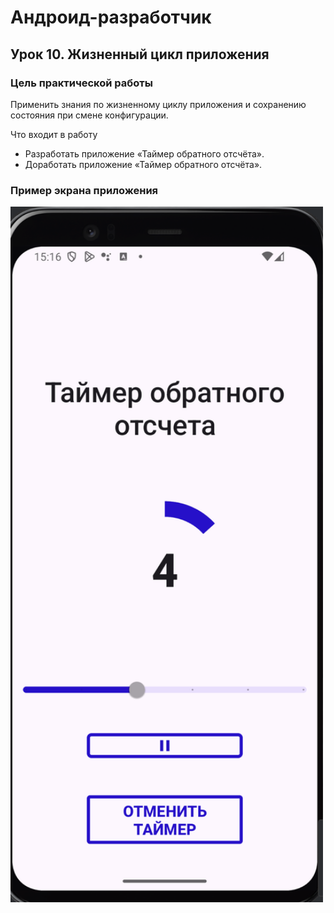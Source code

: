# Андроид-разработчик
## Урок 10. Жизненный цикл приложения

### Цель практической работы
Применить знания по жизненному циклу приложения и сохранению состояния при смене конфигурации.

Что входит в работу
- Разработать приложение «Таймер обратного отсчёта».
- Доработать приложение «Таймер обратного отсчёта».

### Пример экрана приложения

<img alt="timer.png" src="./m10_timer_life_cycle/timer.png" width="500"/>